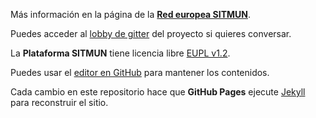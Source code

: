 Más información en la página de la **[Red europea SITMUN](http://sitmun.org/)**.

Puedes acceder al [lobby de gitter](https://gitter.im/Sitmun/Lobby) del proyecto si quieres conversar. 

La **Plataforma SITMUN** tiene licencia libre [EUPL v1.2](http://data.europa.eu/eli/dec_impl/2017/863/oj).

Puedes usar el [editor en GitHub](https://github.com/sitmun/sitmun.github.io/edit/master/index.md) para mantener los contenidos.

Cada cambio en este repositorio hace que **GitHub Pages** ejecute [Jekyll](https://jekyllrb.com/) para reconstruir el sitio.

